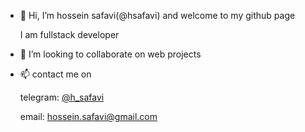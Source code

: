- 👋 Hi, I’m hossein safavi(@hsafavi) and welcome to my github page

  I am fullstack developer
- 💞️ I’m looking to collaborate on web projects
- 📫 contact me on

    telegram: <a href="https://t.me/h_safavi">@h_safavi</a>
    
    email: hossein.safavi@gmail.com

<!---
hsafavi/hsafavi is a ✨ special ✨ repository because its `README.md` (this file) appears on your GitHub profile.
You can click the Preview link to take a look at your changes.
--->
